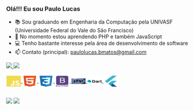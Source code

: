 ### Olá!!! Eu sou Paulo Lucas

- 📚 Sou graduando em Engenharia da Computação pela UNIVASF (Universidade Federal do Vale do São Francisco)
- 🌱 No momento estou aprendendo PHP e também JavaScript
- 💻 Tenho bastante interesse pela área de desenvolvimento de software
- 📫 Contato (principal): paulolucas.bmatos@gmail.com

<div>
  <a href="https://github.com/plucasbm">
  <img height="180em" src="https://github-readme-stats.vercel.app/api?username=plucasbm&show_icons=true&theme=dark&include_all_commits=true&count_private=true"/>
  <img height="180em" src="https://github-readme-stats.vercel.app/api/top-langs/?username=plucasbm&layout=compact&langs_count=7&theme=dark"/>
</div>
  
  <div style="display: inline_block"><br>
    <img align="center" alt="Lucas-Js" height="30" width="40" src="https://raw.githubusercontent.com/devicons/devicon/master/icons/javascript/javascript-plain.svg">
    <img align="center" alt="Lucas-HTML" height="30" width="40" src="https://raw.githubusercontent.com/devicons/devicon/master/icons/html5/html5-original.svg">
    <img align="center" alt="Lucas-CSS" height="30" width="40" src="https://raw.githubusercontent.com/devicons/devicon/master/icons/css3/css3-original.svg">
    <img align="center" alt="Lucas-Bootstrap" height="30" width="40" src="https://github.com/devicons/devicon/blob/master/icons/bootstrap/bootstrap-plain-wordmark.svg">
    <img align="center" alt="Lucas-PHP" height="30" width="40" src="https://github.com/devicons/devicon/blob/master/icons/php/php-original.svg">
    <img align="center" alt="Lucas-Dart" height="30" width="40" src="https://github.com/devicons/devicon/blob/master/icons/dart/dart-original-wordmark.svg">
    <img align="center" alt="Lucas-Flutter" height="30" width="40" src="https://github.com/devicons/devicon/blob/master/icons/flutter/flutter-original.svg">
  </div>
  
  ##
  
  <div> 
  <a href="https://www.instagram.com/p.lucasb/" target="_blank"><img src="https://img.shields.io/badge/-Instagram-%23E4405F?style=for-the-badge&logo=instagram&logoColor=white" target="_blank"></a>
  <a href="https://www.linkedin.com/in/paulolucasbmatos/" target="_blank"><img src="https://img.shields.io/badge/-LinkedIn-%230077B5?style=for-the-badge&logo=linkedin&logoColor=white" target="_blank"></a> 
 
</div>
